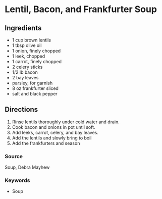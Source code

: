 # Lentil, Bacon, and Frankfurter Soup

## Ingredients

- 1 cup brown lentils
- 1 tbsp olive oil
- 1 onion, finely chopped
- 1 leek, chopped
- 1 carrot, finely chopped
- 2 celery sticks
- 1/2 lb bacon
- 2 bay leaves
- parsley, for garnish
- 8 oz frankfurter sliced
- salt and black pepper

## Directions

1. Rinse lentils thoroughly under cold water and drain.
1. Cook bacon and onions in pot until soft.
1. Add leeks, carrot, celery, and bay leaves.
1. Add the lentils and slowly bring to boil
1. Add the frankfurters and season

### Source

Soup, Debra Mayhew

### Keywords

- Soup
